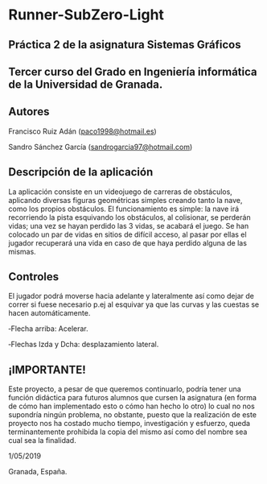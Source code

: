 # Runner-SubZero-Light

Práctica 2 de la asignatura Sistemas Gráficos 
---------------------------------------------

Tercer curso del Grado en Ingeniería informática de la Universidad de Granada.
---------------------------------------------------------------------------------------------

Autores
-------

Francisco Ruiz Adán (paco1998@hotmail.es)

Sandro Sánchez García (sandrogarcia97@hotmail.com)

Descripción de la aplicación
-----------------------------

La aplicación consiste en un videojuego de carreras de obstáculos, aplicando diversas figuras geométricas simples
creando tanto la nave, como los propios obstáculos. El funcionamiento es simple: la nave irá recorriendo la pista
esquivando los obstáculos, al colisionar, se perderán vidas; una vez se hayan perdido las 3 vidas, se acabará el juego.
Se han colocado un par de vidas en sitios de difícil acceso, al pasar por ellas el jugador recuperará una vida en caso de
que haya perdido alguna de las mismas.

Controles
---------

El jugador podrá moverse hacia adelante y lateralmente así como dejar de correr si fuese necesario p.ej al esquivar ya
que las curvas y las cuestas se hacen automáticamente.

‐Flecha arriba: Acelerar.

‐Flechas Izda y Dcha: desplazamiento lateral.


¡IMPORTANTE!
------------

Este proyecto, a pesar de que queremos continuarlo, podría tener una función didáctica para futuros alumnos que cursen la asignatura (en forma 
de cómo han implementado esto o cómo han hecho lo otro) lo cual no nos supondría ningún problema, no obstante, puesto que la realización de este proyecto nos ha costado 
mucho tiempo, investigación y esfuerzo, queda terminantemente prohibida la copia del mismo así como del nombre sea cual sea la finalidad.


1/05/2019

Granada, España.



